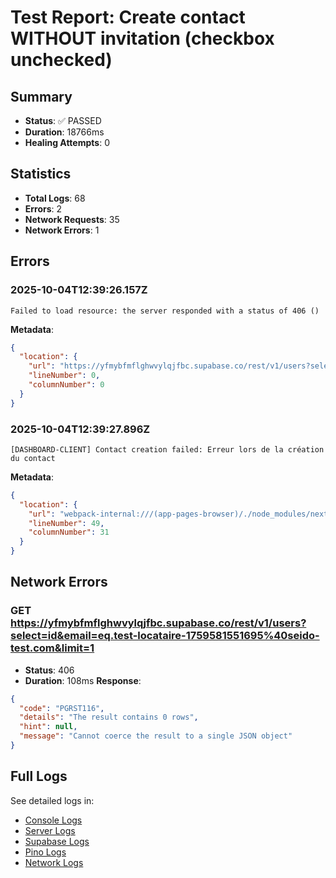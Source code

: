 # Test Report: Create contact WITHOUT invitation (checkbox unchecked)

## Summary

- **Status**: ✅ PASSED
- **Duration**: 18766ms
- **Healing Attempts**: 0


## Statistics

- **Total Logs**: 68
- **Errors**: 2
- **Network Requests**: 35
- **Network Errors**: 1

## Errors

### 2025-10-04T12:39:26.157Z
```
Failed to load resource: the server responded with a status of 406 ()
```
**Metadata**:
```json
{
  "location": {
    "url": "https://yfmybfmflghwvylqjfbc.supabase.co/rest/v1/users?select=id&email=eq.test-locataire-1759581551695%40seido-test.com&limit=1",
    "lineNumber": 0,
    "columnNumber": 0
  }
}
```

### 2025-10-04T12:39:27.896Z
```
[DASHBOARD-CLIENT] Contact creation failed: Erreur lors de la création du contact
```
**Metadata**:
```json
{
  "location": {
    "url": "webpack-internal:///(app-pages-browser)/./node_modules/next/dist/client/components/globals/intercept-console-error.js",
    "lineNumber": 49,
    "columnNumber": 31
  }
}
```


## Network Errors

### GET https://yfmybfmflghwvylqjfbc.supabase.co/rest/v1/users?select=id&email=eq.test-locataire-1759581551695%40seido-test.com&limit=1
- **Status**: 406
- **Duration**: 108ms
**Response**:
```json
{
  "code": "PGRST116",
  "details": "The result contains 0 rows",
  "hint": null,
  "message": "Cannot coerce the result to a single JSON object"
}
```


## Full Logs

See detailed logs in:
- [Console Logs](./console.log)
- [Server Logs](./server.log)
- [Supabase Logs](./supabase.log)
- [Pino Logs](./pino.log)
- [Network Logs](./network.log)
